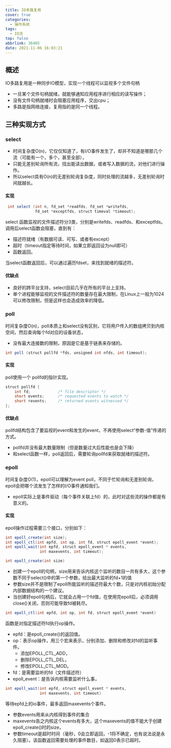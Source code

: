 ```yaml
---
title: IO多路复用
cover: true
categories:
  - 操作系统
tags:
  - IO流
top: false
abbrlink: 36405
date: 2021-11-06 16:03:21
---
```


## 概述
IO多路复用是一种同步IO模型，实现一个线程可以监视多个文件句柄
- 一旦某个文件句柄就绪，就能够通知应用程序进行相应的读写操作；
- 没有文件句柄就绪时会阻塞应用程序，交出cpu；
- 多路是指网络连接，复用指的是同一个线程。

## 三种实现方式
### select
- 时间复杂度O(n)，它仅仅知道了，有I/O事件发生了，却并不知道是哪那几个流（可能有一个，多个，甚至全部），
- 只能无差别轮询所有流，找出能读出数据，或者写入数据的流，对他们进行操作。
- 所以select具有O(n)的无差别轮询复杂度，同时处理的流越多，无差别轮询时间就越长。
#### 实现
```java
 int select (int n, fd_set *readfds, fd_set *writefds, 
             fd_set *exceptfds, struct timeval *timeout);
```

select 函数监视的文件描述符分3类，分别是writefds、readfds、和exceptfds。
调用后select函数会阻塞，直到有：
- 描述符就绪（有数据可读、可写、或者有except）
- 超时（timeout指定等待时间，如果立即返回设为null即可）
- 函数返回。

当select函数返回后，可以通过遍历fdset，来找到就绪的描述符。
#### 优缺点
- 良好的跨平台支持，select目前几乎在所有的平台上支持。
- 单个进程能够监视的文件描述符的数量存在最大限制，在Linux上一般为1024可以修改限制，但是这样也会造成效率的降低。

### poll
时间复杂度O(n)，poll本质上和select没有区别，它将用户传入的数组拷贝到内核空间，然后查询每个fd对应的设备状态， 
- 没有最大连接数的限制，原因是它是基于链表来存储的。

```java
int poll (struct pollfd *fds, unsigned int nfds, int timeout);
```
#### 实现
poll使用一个 pollfd的指针实现。

```java
struct pollfd {
    int fd;            /* file descriptor */
    short events;      /* requested events to watch */
    short revents;     /* returned events witnessed */
};
```
#### 优缺点
pollfd结构包含了要监视的event和发生的event，不再使用select“参数-值”传递的方式。
- pollfd并没有最大数量限制（但是数量过大后性能也是会下降）
- 和select函数一样，poll返回后，需要轮询pollfd来获取就绪的描述符。

### epoll
时间复杂度O(1)，epoll可以理解为event poll，不同于忙轮询和无差别轮询，epoll会把哪个流发生了怎样的I/O事件通知我们。
- epoll实际上是事件驱动（每个事件关联上fd）的，此时对这些流的操作都是有意义的。

#### 实现
epoll操作过程需要三个接口，分别如下：

```java
int epoll_create(int size);
int epoll_ctl(int epfd, int op, int fd, struct epoll_event *event);
int epoll_wait(int epfd, struct epoll_event * events, 
               int maxevents, int timeout);
```


```java
int epoll_create(int size)
```

- 创建一个epoll的句柄，size用来告诉内核这个监听的数目一共有多大，这个参数不同于select()中的第一个参数，给出最大监听的fd+1的值
- 参数size并不是限制了epoll所能监听的描述符最大个数，只是对内核初始分配内部数据结构的一个建议。
- 当创建好epoll句柄后，它就会占用一个fd值，在使用完epoll后，必须调用close()关闭，否则可能导致fd被耗尽。

```java
int epoll_ctl(int epfd, int op, int fd, struct epoll_event *event)
```

函数是对指定描述符fd执行op操作。
- epfd：是epoll_create()的返回值。
- op：表示op操作，用三个宏来表示，分别添加、删除和修改对fd的监听事件。
  - 添加EPOLL_CTL_ADD，
  - 删除EPOLL_CTL_DEL，
  - 修改EPOLL_CTL_MOD。
- fd：是需要监听的fd（文件描述符）
- epoll_event：是告诉内核需要监听什么事，

```java
int epoll_wait(int epfd, struct epoll_event * events, 
               int maxevents, int timeout)
```

等待epfd上的io事件，最多返回maxevents个事件。
- 参数events用来从内核得到事件的集合
- maxevents告之内核这个events有多大，这个maxevents的值不能大于创建epoll_create()时的size，
- 参数timeout是超时时间（毫秒，0会立即返回，-1将不确定，也有说法说是永久阻塞）。该函数返回需要处理的事件数目，如返回0表示已超时。